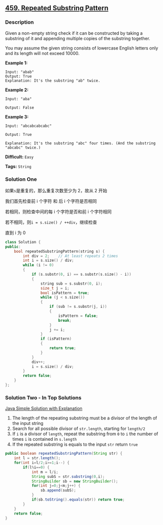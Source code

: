 ## [459. Repeated Substring Pattern](https://leetcode.com/problems/repeated-substring-pattern/#/description)

### Description

Given a non-empty string check if it can be constructed by taking a substring of it and appending multiple copies of the substring together.

You may assume the given string consists of lowercase English letters only and its length will not exceed 10000.

**Example 1:**

```
Input: "abab"
Output: True
Explanation: It's the substring "ab" twice.
```

**Example 2:**

```
Input: "aba"

Output: False

```

**Example 3:**

```
Input: "abcabcabcabc"

Output: True

Explanation: It's the substring "abc" four times. (And the substring "abcabc" twice.)
```



**Difficult:** `Easy`

**Tags:** `String`



### Solution One

如果`s`是重复的，那么重复次数至少为 2，故从 2 开始

我们首先检查前 i 个字符 和 后 i 个字符是否相同

若相同，则检查中间的每 i 个字符是否和前 i 个字符相同

若不相同，则`i = s.size() / ++div`，继续检查

直到 i 为 0

```c++
class Solution {
public:
	bool repeatedSubstringPattern(string s) {
		int div = 2;	// At least repeats 2 times
		int i = s.size() / div;
		while (i != 0)
		{
			if (s.substr(0, i) == s.substr(s.size() - i))
			{
				string sub = s.substr(0, i);
				size_t j = i;
				bool isPattern = true;
				while (j < s.size())
				{
					if (sub != s.substr(j, i))
					{
						isPattern = false;
						break;
					}
					j += i;
				}
				if (isPattern)
				{
					return true;
				}
			}
			div++;
			i = s.size() / div;
		}
		return false;
	}
};
```



### Solution Two - In Top Solutions

[Java Simple Solution with Explanation](https://discuss.leetcode.com/topic/67992/java-simple-solution-with-explanation)

1. The length of the repeating substring must be a divisor of the length of the input string
2. Search for all possible divisor of `str.length`, starting for `length/2`
3. If `i` is a divisor of `length`, repeat the substring from `0` to `i` the number of times `i` is contained in `s.length`
4. If the repeated substring is equals to the input `str` return `true`

```java
public boolean repeatedSubstringPattern(String str) {
	int l = str.length();
	for(int i=l/2;i>=1;i--) {
		if(l%i==0) {
			int m = l/i;
			String subS = str.substring(0,i);
			StringBuilder sb = new StringBuilder();
			for(int j=0;j<m;j++) {
				sb.append(subS);
			}
			if(sb.toString().equals(str)) return true;
		}
	}
	return false;
}
```



